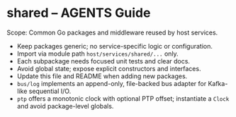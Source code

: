 # shared – AGENTS Guide

Scope: Common Go packages and middleware reused by host services.

- Keep packages generic; no service-specific logic or configuration.
- Import via module path `host/services/shared/...` only.
- Each subpackage needs focused unit tests and clear docs.
- Avoid global state; expose explicit constructors and interfaces.
- Update this file and README when adding new packages.
- `bus/log` implements an append-only, file-backed bus adapter for
  Kafka-like sequential I/O.
- `ptp` offers a monotonic clock with optional PTP offset; instantiate a
  `Clock` and avoid package-level globals.
